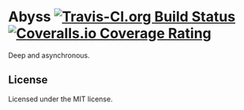 # Abyss [![Travis-CI.org Build Status](https://img.shields.io/travis/Qix-/node-abyss.svg?style=flat-square)](https://travis-ci.org/Qix-/node-abyss) [![Coveralls.io Coverage Rating](https://img.shields.io/coveralls/Qix-/node-abyss.svg?style=flat-square)](https://coveralls.io/r/Qix-/node-abyss)
Deep and asynchronous.

## License
Licensed under the MIT license.
